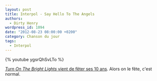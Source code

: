 ```yaml
---
layout: post
title: Interpol - Say Hello To The Angels
authors:
  - Dirty Henry
wordpress_id: 1094
date: "2012-08-23 08:00:00 +0200"
category: Chanson du jour
tags:
  - Interpol
---
```


{% youtube ygsrQhSvLTo %}

[_Turn On The Bright Lights_ vient de fêter ses 10 ans](https://www.stereogum.com/1129252/turn-on-the-bright-lights-turns-10/reviews/the-anniversary/).
Alors on le fête, c'est normal.
